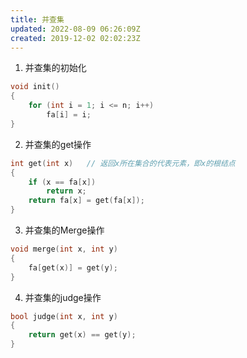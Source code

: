 ```yaml
---
title: 并查集
updated: 2022-08-09 06:26:09Z
created: 2019-12-02 02:02:23Z
---
```



1. 并查集的初始化
```c++
void init()
{
    for (int i = 1; i <= n; i++)
        fa[i] = i;
}
```

2. 并查集的get操作 
```c++
int get(int x)   // 返回x所在集合的代表元素，即x的根结点
{
    if (x == fa[x])
        return x;
    return fa[x] = get(fa[x]);
}

```

3. 并查集的Merge操作
```c++
void merge(int x, int y)
{
    fa[get(x)] = get(y);
}
```

4. 并查集的judge操作
```c++
bool judge(int x, int y)
{
    return get(x) == get(y);
}
```

  